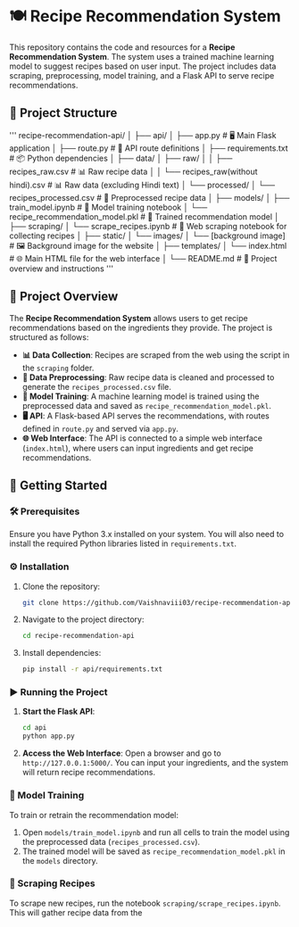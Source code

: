 # 🍽️ Recipe Recommendation System

This repository contains the code and resources for a **Recipe Recommendation System**. The system uses a trained machine learning model to suggest recipes based on user input. The project includes data scraping, preprocessing, model training, and a Flask API to serve recipe recommendations.

## 📁 Project Structure
'''
recipe-recommendation-api/
│
├── api/
│   ├── app.py                   # 🖥️ Main Flask application
│   ├── route.py                 # 🔄 API route definitions
│   ├── requirements.txt         # 📦 Python dependencies
│
├── data/
│   ├── raw/
│   │   ├── recipes_raw.csv       # 📊 Raw recipe data
│   │   └── recipes_raw(without hindi).csv  # 📊 Raw data (excluding Hindi text)
│   └── processed/
│       └── recipes_processed.csv # 🧹 Preprocessed recipe data
│
├── models/
│   ├── train_model.ipynb         # 📓 Model training notebook
│   └── recipe_recommendation_model.pkl  # 🤖 Trained recommendation model
│
├── scraping/
│   └── scrape_recipes.ipynb      # 🍴 Web scraping notebook for collecting recipes
│
├── static/
│   └── images/
│       └── [background image]    # 🖼️ Background image for the website
│
├── templates/
│   └── index.html                # 🌐 Main HTML file for the web interface
│
└── README.md                     # 📖 Project overview and instructions
'''


## 🌟 Project Overview

The **Recipe Recommendation System** allows users to get recipe recommendations based on the ingredients they provide. The project is structured as follows:

- **📊 Data Collection**: Recipes are scraped from the web using the script in the `scraping` folder.
- **🧹 Data Preprocessing**: Raw recipe data is cleaned and processed to generate the `recipes_processed.csv` file.
- **🤖 Model Training**: A machine learning model is trained using the preprocessed data and saved as `recipe_recommendation_model.pkl`.
- **🖥️ API**: A Flask-based API serves the recommendations, with routes defined in `route.py` and served via `app.py`.
- **🌐 Web Interface**: The API is connected to a simple web interface (`index.html`), where users can input ingredients and get recipe recommendations.

## 🚀 Getting Started

### 🛠️ Prerequisites

Ensure you have Python 3.x installed on your system. You will also need to install the required Python libraries listed in `requirements.txt`.

### ⚙️ Installation

1. Clone the repository:
    ```bash
    git clone https://github.com/Vaishnaviii03/recipe-recommendation-api.git
    ```

2. Navigate to the project directory:
    ```bash
    cd recipe-recommendation-api
    ```

3. Install dependencies:
    ```bash
    pip install -r api/requirements.txt
    ```

### ▶️ Running the Project

1. **Start the Flask API**:
    ```bash
    cd api
    python app.py
    ```

2. **Access the Web Interface**: Open a browser and go to `http://127.0.0.1:5000/`. You can input your ingredients, and the system will return recipe recommendations.

### 🧠 Model Training

To train or retrain the recommendation model:

1. Open `models/train_model.ipynb` and run all cells to train the model using the preprocessed data (`recipes_processed.csv`).
2. The trained model will be saved as `recipe_recommendation_model.pkl` in the `models` directory.

### 🍴 Scraping Recipes

To scrape new recipes, run the notebook `scraping/scrape_recipes.ipynb`. This will gather recipe data from the

